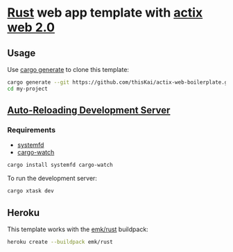 # [Rust](https://www.rust-lang.org) web app template with [actix web 2.0](https://actix.rs)

## Usage
Use [cargo generate](https://github.com/ashleygwilliams/cargo-generate) to clone this template:
```bash
cargo generate --git https://github.com/thisKai/actix-web-boilerplate.git --name my-project
cd my-project
```

## [Auto-Reloading Development Server](https://actix.rs/docs/autoreload/)

### Requirements
- [systemfd](https://crates.io/crates/systemfd)
- [cargo-watch](https://crates.io/crates/cargo-watch)

```bash
cargo install systemfd cargo-watch
```

To run the development server:
```bash
cargo xtask dev
```

## Heroku
This template works with the [emk/rust](https://github.com/emk/heroku-buildpack-rust) buildpack:
```bash
heroku create --buildpack emk/rust
```
